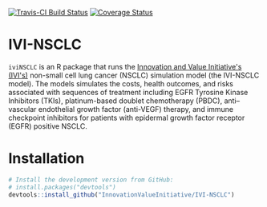 [![Travis-CI Build Status](https://travis-ci.org/InnovationValueInitiative/IVI-NSCLC.svg?branch=master)](https://travis-ci.org/InnovationValueInitiative/IVI-NSCLC)
[![Coverage Status](https://codecov.io/gh/InnovationValueInitiative/IVI-NSCLC/branch/master/graph/badge.svg)](https://codecov.io/gh/InnovationValueInitiative/IVI-NSCLC)

# IVI-NSCLC
`iviNSCLC` is an R package that runs the [Innovation and Value Initiative's (IVI's)](http://www.thevalueinitiative.org/)  non-small cell lung cancer (NSCLC) simulation model (the IVI-NSCLC model). The models simulates the costs, health outcomes, and risks associated with sequences of treatment including EGFR Tyrosine Kinase Inhibitors (TKIs), platinum-based doublet chemotherapy (PBDC), anti–vascular endothelial growth factor (anti-VEGF) therapy, and immune checkpoint inhibitors for patients with epidermal growth factor receptor (EGFR) positive NSCLC. 

# Installation
```r
# Install the development version from GitHub:
# install.packages("devtools")
devtools::install_github("InnovationValueInitiative/IVI-NSCLC")
```